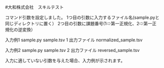 #大和株式会社　スキルテスト

コマンド引数を設定しました。
1つ目の引数に入力するファイル名(sample.pyと同じディレクトリに置く）
2つ目の引数に課題番号(1⇨第一正規化、2⇨第一正規化の逆変換）

入力例1
sample.py sample.tsv 1
出力ファイル
normalized_sample.tsv 

入力例2
sample.py sample.tsv 2
出力ファイル
reversed_sample.tsv 

入力に適していない引数を与えた場合、入力例が示されます。
